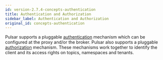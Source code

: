 ```yaml
---
id: version-2.7.4-concepts-authentication
title: Authentication and Authorization
sidebar_label: Authentication and Authorization
original_id: concepts-authentication
---
```


Pulsar supports a pluggable [authentication](security-overview.md) mechanism which can be configured at the proxy and/or the broker. Pulsar also supports a pluggable [authorization](security-authorization.md) mechanism. These mechanisms work together to identify the client and its access rights on topics, namespaces and tenants.


